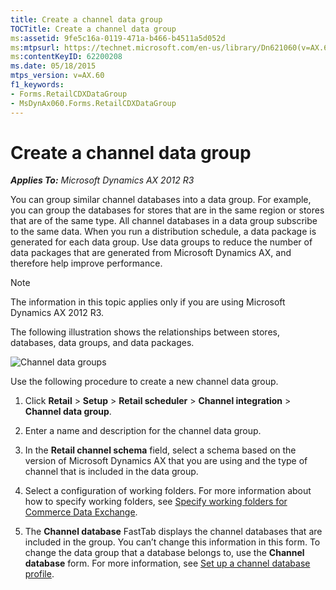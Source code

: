```yaml
---
title: Create a channel data group
TOCTitle: Create a channel data group
ms:assetid: 9fe5c16a-0119-471a-b466-b4511a5d052d
ms:mtpsurl: https://technet.microsoft.com/en-us/library/Dn621060(v=AX.60)
ms:contentKeyID: 62200208
ms.date: 05/18/2015
mtps_version: v=AX.60
f1_keywords:
- Forms.RetailCDXDataGroup
- MsDynAx060.Forms.RetailCDXDataGroup
---
```


# Create a channel data group 


_**Applies To:** Microsoft Dynamics AX 2012 R3_

You can group similar channel databases into a data group. For example, you can group the databases for stores that are in the same region or stores that are of the same type. All channel databases in a data group subscribe to the same data. When you run a distribution schedule, a data package is generated for each data group. Use data groups to reduce the number of data packages that are generated from Microsoft Dynamics AX, and therefore help improve performance.


> [!NOTE]
> <P>The information in this topic applies only if you are using Microsoft Dynamics AX 2012 R3.</P>



The following illustration shows the relationships between stores, databases, data groups, and data packages.

![Channel data groups](images/Dn621060.RetailChannelDB(en-us,AX.60).gif "Channel data groups")

Use the following procedure to create a new channel data group.

1.  Click **Retail** \> **Setup** \> **Retail scheduler** \> **Channel integration** \> **Channel data group**.

2.  Enter a name and description for the channel data group.

3.  In the **Retail channel schema** field, select a schema based on the version of Microsoft Dynamics AX that you are using and the type of channel that is included in the data group.

4.  Select a configuration of working folders. For more information about how to specify working folders, see [Specify working folders for Commerce Data Exchange](specify-working-folders-for-commerce-data-exchange.md).

5.  The **Channel database** FastTab displays the channel databases that are included in the group. You can’t change this information in this form. To change the data group that a database belongs to, use the **Channel database** form. For more information, see [Set up a channel database profile](set-up-a-channel-database-profile.md).

  


